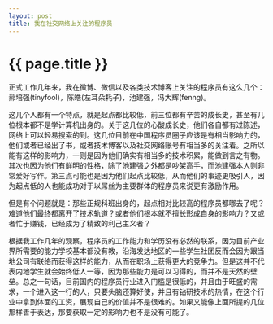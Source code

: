 ```yaml
---
layout: post
title: 我在社交网络上关注的程序员
---
```


{{ page.title }}
===============

正式工作几年来，我在微博、微信以及各类技术博客上关注的程序员有这么几个：郝培强(tinyfool)，陈皓(左耳朵耗子)，池建强，冯大辉(fenng)。

这几个人都有一个特点，就是起点都比较低，前三位都有辛苦的成长史，甚至有几位根本都不是学计算机出身的。关于这几位的心酸成长史，他们各自都有过陈述，网络上可以轻易搜索的到。这几位目前在中国程序员圈子应该是有相当影响力的，他们或者已经出了书，或者技术博客以及社交网络账号有相当多的关注着。之所以能有这样的影响力，一则是因为他们确实有相当多的技术积累，能做到言之有物。其次也因为他们有鲜明的性格，除了池建强之外都是吵架高手，而池建强本人则非常爱好写作。第三点可能也是因为他们起点比较低，从而他们的事迹更吸引人，因为起点低的人也能成功对于以屌丝为主要群体的程序员来说更有激励作用。

但是有个问题就是：那些正规科班出身的，起点相对比较高的程序员都哪去了呢？难道他们最终都离开了技术轨道？或者他们根本就不擅长形成自身的影响力？又或者忙于赚钱，已经成为了精致的利己主义者？

根据我工作几年的观察，程序员的工作能力和学历没有必然的联系，因为目前产业界所需要的能力学校基本都没有教，沿海发达地区的一些学生社团反而会因为跟当地公司有联络而获得这样的能力，从而在职场上获得更大的竞争力。但是这并不代表内地学生就会始终低人一等，因为那些能力是可以习得的，而并不是天然的壁垒。总之一句话，目前国内的程序员行业进入门槛是很低的，并且由于旺盛的需求，一个进入这一行的人，只要头脑还算好使，并且有钻研技术的热情，在这个行业中拿到体面的工资，展现自己的价值并不是很难的。如果又能像上面所提的几位那样善于表达，那要获取一定的影响力也不是没有可能了。

